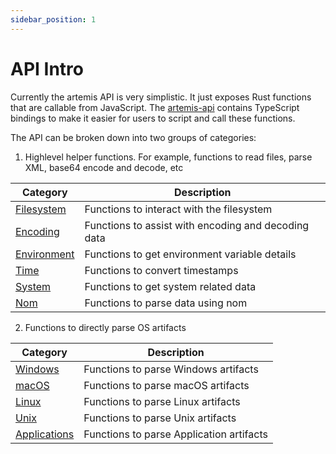 ```yaml
---
sidebar_position: 1
---
```


# API Intro

Currently the artemis API is very simplistic. It just exposes Rust functions
that are callable from JavaScript. The
[artemis-api](https://github.com/puffyCid/artemis-api) contains TypeScript
bindings to make it easier for users to script and call these functions.

The API can be broken down into two groups of categories:

1. Highlevel helper functions. For example, functions to read files, parse XML,
   base64 encode and decode, etc

| Category                        | Description                                         |
| ------------------------------- | --------------------------------------------------- |
| [Filesystem](./filesystem.md)   | Functions to interact with the filesystem           |
| [Encoding](./encoding.md)       | Functions to assist with encoding and decoding data |
| [Environment](./environment.md) | Functions to get environment variable details       |
| [Time](./time.md)               | Functions to convert timestamps                     |
| [System](./sytem.md)            | Functions to get system related data                |
| [Nom](./nom.md)                 | Functions to parse data using nom                   |

2. Functions to directly parse OS artifacts

| Category                          | Description                              |
| --------------------------------- | ---------------------------------------- |
| [Windows](./windows.md)           | Functions to parse Windows artifacts     |
| [macOS](./maocs.md)               | Functions to parse macOS artifacts       |
| [Linux](./linux.md)               | Functions to parse Linux artifacts       |
| [Unix](./unix.md)                 | Functions to parse Unix artifacts        |
| [Applications](./applications.md) | Functions to parse Application artifacts |
